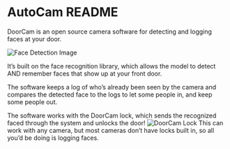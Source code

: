 # AutoCam README

DoorCam is an open source camera software for detecting and logging faces at your door. 


![Face Detection Image](https://i.ibb.co/VNsLC7r/1-PDA9z-ADq-D9qq-Cu-Cm-J9-Ddw.gif)

It’s built on the face recognition library, which allows the model to detect AND remember faces that show up at your front door.

The software keeps a log of who’s already been seen by the camera and compares the detected face to the logs to let some people in, and keep some people out.

The software works with the DoorCam lock, which sends the recognized faced through the system and unlocks the door!
![DoorCam Lock](https://i.ibb.co/svNdjYy/Screen-Shot-2020-10-13-at-10-27-54-PM.png)
This can work with any camera, but most cameras don’t have locks built in, so all you’d be doing is logging faces. 
